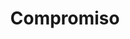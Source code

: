 ---
title: "Compromiso"
description: "Nos dedicamos apasionadamente a los objetivos de nuestros clientes, trabajando incansablemente para lograr resultados tangibles."
order: 4
icon: ../../assets/icons/values/scale.svg
---